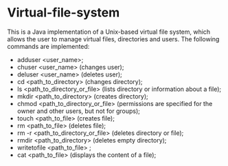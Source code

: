 # Virtual-file-system
This is a Java implementation of a Unix-based virtual file system, which allows the user to manage virtual files, directories and users.
The following commands are implemented:
* adduser <user_name>;
* chuser <user_name> (changes user);
* deluser <user_name> (deletes user);
* cd <path_to_directory> (changes directory);
* ls <path_to_directory_or_file> (lists directory or information about a file);
* mkdir <path_to_directory> (creates directory);
* chmod <permission> <path_to_directory_or_file> (permissions are specified for the owner and other users, but not for groups);
* touch <path_to_file> (creates file);
* rm <path_to_file> (deletes file);
* rm -r <path_to_directory_or_file> (deletes directory or file);
* rmdir <path_to_directory> (deletes empty directory);
* writetofile <path_to_file> <content>;
* cat <path_to_file> (displays the content of a file);

